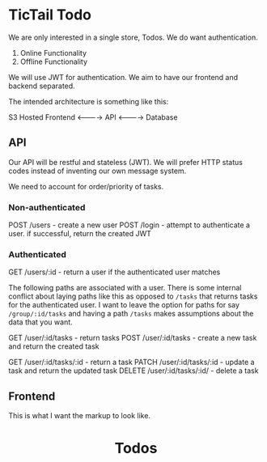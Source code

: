 # TicTail Todo

We are only interested in a single store, Todos.
We do want authentication.

1. Online Functionality
2. Offline Functionality

We will use JWT for authentication.
We aim to have our frontend and backend separated.

The intended architecture is something like this:

S3 Hosted Frontend <----> API <----> Database

## API

Our API will be restful and stateless (JWT).
We will prefer HTTP status codes instead of inventing our own message system.

We need to account for order/priority of tasks.

### Non-authenticated

POST /users - create a new user
POST /login - attempt to authenticate a user. if successful, return the created
  JWT

### Authenticated

GET /users/:id - return a user if the authenticated user matches

The following paths are associated with a user.
There is some internal conflict about laying paths like this as opposed to
`/tasks` that returns tasks for the authenticated user.
I want to leave the option for paths for say `/group/:id/tasks` and having a
path `/tasks` makes assumptions about the data that you want.

GET /user/:id/tasks - return tasks
POST /user/:id/tasks - create a new task and return the created task

GET /user/:id/tasks/:id - return a task
PATCH /user/:id/tasks/:id - update a task and return the updated task
DELETE /user/:id/tasks/:id/ - delete a task

## Frontend

This is what I want the markup to look like.

<app>
  <header>
    <h1>Todos</h1>
  </header>

  <new-todo/>
  <todo-list/>

  <footer>
  </footer>
</app>
